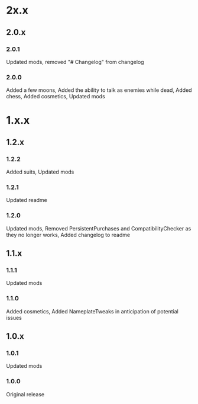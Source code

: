 # 2x.x
## 2.0.x
### 2.0.1
Updated mods, removed "# Changelog" from changelog
### 2.0.0
Added a few moons, Added the ability to talk as enemies while dead, Added chess, Added cosmetics, Updated mods
# 1.x.x
## 1.2.x
### 1.2.2
Added suits, Updated mods
### 1.2.1
Updated readme
### 1.2.0
Updated mods, Removed PersistentPurchases and CompatibilityChecker as they no longer works, Added changelog to readme
## 1.1.x
### 1.1.1
Updated mods
### 1.1.0
Added cosmetics, Added NameplateTweaks in anticipation of potential issues
## 1.0.x
### 1.0.1
Updated mods
### 1.0.0
Original release